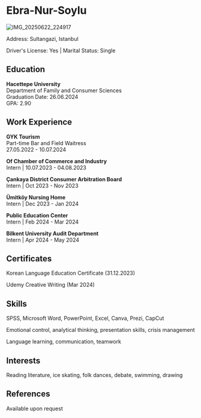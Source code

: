 # Ebra-Nur-Soylu
![IMG_20250622_224917](https://github.com/user-attachments/assets/132bcc9c-2f86-4f98-ab52-9e3b5901d271)
<!DOCTYPE html>
<html lang="en">
<head>
  <meta charset="UTF-8">
  <meta name="viewport" content="width=device-width, initial-scale=1.0">
   
</head>
<body>
  
  <p>Address: Sultangazi, Istanbul</p>
  <p>Driver's License: Yes | Marital Status: Single</p>
  
  <div class="section">
    <h2>Education</h2>
    <p><strong>Hacettepe University</strong><br>
    Department of Family and Consumer Sciences<br>
    Graduation Date: 26.06.2024<br>
    GPA: 2.90</p>
  </div>

  <div class="section">
    <h2>Work Experience</h2>
    <p><strong>GYK Tourism</strong><br>
    Part-time Bar and Field Waitress<br>
    27.05.2022 - 10.07.2024</p>
    <p><strong>Of Chamber of Commerce and Industry</strong><br>
    Intern | 10.07.2023 - 04.08.2023</p>
    <p><strong>Çankaya District Consumer Arbitration Board</strong><br>
    Intern | Oct 2023 - Nov 2023</p>
    <p><strong>Ümitköy Nursing Home</strong><br>
    Intern | Dec 2023 - Jan 2024</p>
    <p><strong>Public Education Center</strong><br>
    Intern | Feb 2024 - Mar 2024</p>
    <p><strong>Bilkent University Audit Department</strong><br>
    Intern | Apr 2024 - May 2024</p>
  </div>

<div class="section">
    <h2>Certificates</h2>
    <p>Korean Language Education Certificate (31.12.2023)</p>
    <p>Udemy Creative Writing (Mar 2024)</p>
  </div>

  <div class="section">
    <h2>Skills</h2>
    <p>SPSS, Microsoft Word, PowerPoint, Excel, Canva, Prezi, CapCut</p>
    <p>Emotional control, analytical thinking, presentation skills, crisis management</p>
    <p>Language learning, communication, teamwork</p>
  </div>

  <div class="section">
    <h2>Interests</h2>
    <p>Reading literature, ice skating, folk dances, debate, swimming, drawing</p>
  </div>

  <div class="section">
    <h2>References</h2>
    <p>Available upon request</p>
  </div>
</body>
</html>
